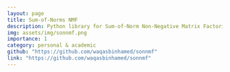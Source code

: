```yaml
---
layout: page
title: Sum-of-Norms NMF
description: Python library for Sum-of-Norm Non-Negative Matrix Factorization (NMF), a powerful machine learning algorithm developed as an extension of my graduate research project. The library provides comprehensive code for reproducing the experiments showcased in our research paper, along with multiple algorithm versions adaptable to various applications. 
img: assets/img/sonnmf.png
importance: 1
category: personal & academic
github: "https://github.com/waqasbinhamed/sonnmf"
link: "https://github.com/waqasbinhamed/sonnmf"
---
```


